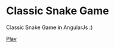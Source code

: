 # Classic Snake Game
Classic Snake Game in AngularJs :)

[Play](https://cdn.jsdelivr.net/gh/abhijit-g/ClassicSnakeGame@master/index.html)

